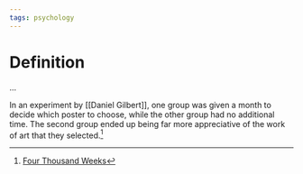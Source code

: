 ```yaml
---
tags: psychology
---
```


# Definition

...

In an experiment by [[Daniel Gilbert]], one group was given a month to decide which poster to choose, while the other group had no additional time. The second group ended up being far more appreciative of the work of art that they selected.[^1]

[^1]: [Four Thousand Weeks](zotero://open-pdf/library/items/3DNUXWJK?page=64)